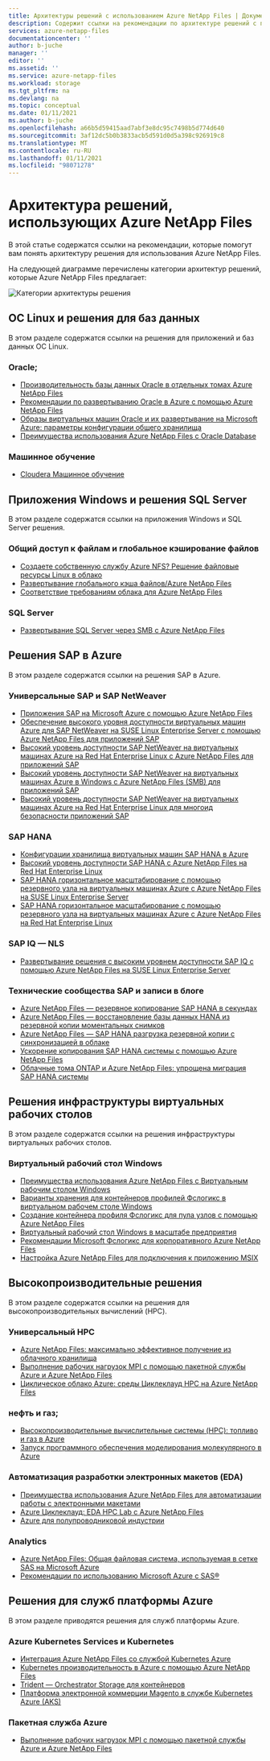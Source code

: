 ```yaml
---
title: Архитектуры решений с использованием Azure NetApp Files | Документация Майкрософт
description: Содержит ссылки на рекомендации по архитектуре решений с помощью Azure NetApp Files.
services: azure-netapp-files
documentationcenter: ''
author: b-juche
manager: ''
editor: ''
ms.assetid: ''
ms.service: azure-netapp-files
ms.workload: storage
ms.tgt_pltfrm: na
ms.devlang: na
ms.topic: conceptual
ms.date: 01/11/2021
ms.author: b-juche
ms.openlocfilehash: a66b5d59415aad7abf3e8dc95c7498b5d774d640
ms.sourcegitcommit: 3af12dc5b0b3833acb5d591d0d5a398c926919c8
ms.translationtype: MT
ms.contentlocale: ru-RU
ms.lasthandoff: 01/11/2021
ms.locfileid: "98071278"
---
```

# <a name="solution-architectures-using-azure-netapp-files"></a>Архитектура решений, использующих Azure NetApp Files
В этой статье содержатся ссылки на рекомендации, которые помогут вам понять архитектуру решения для использования Azure NetApp Files.  

На следующей диаграмме перечислены категории архитектур решений, которые Azure NetApp Files предлагает:

![Категории архитектуры решения](../media/azure-netapp-files/solution-architecture-categories.png)

## <a name="linux-oss-apps-and-database-solutions"></a>ОС Linux и решения для баз данных

В этом разделе содержатся ссылки на решения для приложений и баз данных ОС Linux. 

### <a name="oracle"></a>Oracle;

* [Производительность базы данных Oracle в отдельных томах Azure NetApp Files](performance-oracle-single-volumes.md)
* [Рекомендации по развертыванию Oracle в Azure с помощью Azure NetApp Files](https://www.netapp.com/us/media/tr-4780.pdf)
* [Образы виртуальных машин Oracle и их развертывание на Microsoft Azure: параметры конфигурации общего хранилища](../virtual-machines/workloads/oracle/oracle-vm-solutions.md#shared-storage-configuration-options)
* [Преимущества использования Azure NetApp Files с Oracle Database](solutions-benefits-azure-netapp-files-oracle-database.md)

### <a name="machine-learning"></a>Машинное обучение
*   [Cloudera Машинное обучение](https://docs.cloudera.com/machine-learning/cloud/requirements-azure/topics/ml-requirements-azure.html)

## <a name="windows-apps-and-sql-server-solutions"></a>Приложения Windows и решения SQL Server

В этом разделе содержатся ссылки на приложения Windows и SQL Server решения.

### <a name="file-sharing-and-global-file-caching"></a>Общий доступ к файлам и глобальное кэширование файлов

* [Создаете собственную службу Azure NFS? Решение файловые ресурсы Linux в облако](https://cloud.netapp.com/blog/ma-anf-blg-build-your-own-linux-nfs-file-shares)
* [Развертывание глобального кэша файлов/Azure NetApp Files](https://youtu.be/91LKb1qsLIM)
* [Соответствие требованиям облака для Azure NetApp Files](https://cloud.netapp.com/hubfs/Cloud%20Compliance%20for%20Azure%20NetApp%20Files%20-%20November%202020.pdf)

### <a name="sql-server"></a>SQL Server

* [Развертывание SQL Server через SMB с Azure NetApp Files](https://www.youtube.com/watch?v=x7udfcYbibs)
<!-- * [Deploy SQL Server Always-On Failover Cluster over SMB with Azure NetApp Files](https://www.youtube.com/watch?v=zuNJ5E07e8Q) --> 
<!-- * [Deploy Always-On Availability Groups with Azure NetApp Files](https://www.youtube.com/watch?v=y3VQmzzeyvc) --> 

## <a name="sap-on-azure-solutions"></a>Решения SAP в Azure

В этом разделе содержатся ссылки на решения SAP в Azure. 

### <a name="generic-sap-and-sap-netweaver"></a>Универсальные SAP и SAP NetWeaver 

* [Приложения SAP на Microsoft Azure с помощью Azure NetApp Files](https://www.netapp.com/us/media/tr-4746.pdf)
* [Обеспечение высокого уровня доступности виртуальных машин Azure для SAP NetWeaver на SUSE Linux Enterprise Server с помощью Azure NetApp Files для приложений SAP](../virtual-machines/workloads/sap/high-availability-guide-suse-netapp-files.md)
* [Высокий уровень доступности SAP NetWeaver на виртуальных машинах Azure на Red Hat Enterprise Linux с Azure NetApp Files для приложений SAP](../virtual-machines/workloads/sap/high-availability-guide-rhel-netapp-files.md)
* [Высокий уровень доступности SAP NetWeaver на виртуальных машинах Azure в Windows с Azure NetApp Files (SMB) для приложений SAP](../virtual-machines/workloads/sap/high-availability-guide-windows-netapp-files-smb.md)
* [Высокий уровень доступности SAP NetWeaver на виртуальных машинах Azure на Red Hat Enterprise Linux для многоид безопасности приложений SAP](../virtual-machines/workloads/sap/high-availability-guide-rhel-multi-sid.md)

### <a name="sap-hana"></a>SAP HANA 

* [Конфигурации хранилища виртуальных машин SAP HANA в Azure](../virtual-machines/workloads/sap/hana-vm-operations-storage.md)
* [Высокий уровень доступности SAP HANA с Azure NetApp Files на Red Hat Enterprise Linux](../virtual-machines/workloads/sap/sap-hana-high-availability-netapp-files-red-hat.md)
* [SAP HANA горизонтальное масштабирование с помощью резервного узла на виртуальных машинах Azure с Azure NetApp Files на SUSE Linux Enterprise Server](../virtual-machines/workloads/sap/sap-hana-scale-out-standby-netapp-files-suse.md)
* [SAP HANA горизонтальное масштабирование с помощью резервного узла на виртуальных машинах Azure с Azure NetApp Files на Red Hat Enterprise Linux](../virtual-machines/workloads/sap/sap-hana-scale-out-standby-netapp-files-rhel.md)

### <a name="sap-iq-nls"></a>SAP IQ — NLS
*   [Развертывание решения с высоким уровнем доступности SAP IQ с помощью Azure NetApp Files на SUSE Linux Enterprise Server](https://techcommunity.microsoft.com/t5/running-sap-applications-on-the/deploy-sap-iq-nls-ha-solution-using-azure-netapp-files-on-suse/ba-p/1651172#.X2tDfpNzBh4.linkedin)

### <a name="sap-tech-community-and-blog-posts"></a>Технические сообщества SAP и записи в блоге 

* [Azure NetApp Files — резервное копирование SAP HANA в секундах](https://blog.netapp.com/azure-netapp-files-sap-hana-backup-in-seconds/)
* [Azure NetApp Files — восстановление базы данных HANA из резервной копии моментальных снимков](https://blog.netapp.com/azure-netapp-files-backup-sap-hana)
* [Azure NetApp Files — SAP HANA разгрузка резервной копии с синхронизацией в облаке](https://blog.netapp.com/azure-netapp-files-sap-hana)
* [Ускорение копирования SAP HANA системы с помощью Azure NetApp Files](https://blog.netapp.com/sap-hana-faster-using-azure-netapp-files/)
* [Облачные тома ONTAP и Azure NetApp Files: упрощена миграция SAP HANA системы](https://blog.netapp.com/cloud-volumes-ontap-and-azure-netapp-files-sap-hana-system-migration-made-easy/)

## <a name="virtual-desktop-infrastructure-solutions"></a>Решения инфраструктуры виртуальных рабочих столов

В этом разделе содержатся ссылки на решения инфраструктуры виртуальных рабочих столов.

### <a name="windows-virtual-desktop"></a>Виртуальный рабочий стол Windows

* [Преимущества использования Azure NetApp Files с Виртуальным рабочим столом Windows](solutions-windows-virtual-desktop.md)
* [Варианты хранения для контейнеров профилей Фслогикс в виртуальном рабочем столе Windows](../virtual-desktop/store-fslogix-profile.md#azure-platform-details)
* [Создание контейнера профиля Фслогикс для пула узлов с помощью Azure NetApp Files](../virtual-desktop/create-fslogix-profile-container.md)
* [Виртуальный рабочий стол Windows в масштабе предприятия](/azure/architecture/example-scenario/wvd/windows-virtual-desktop)
* [Рекомендации Microsoft Фслогикс для корпоративного Azure NetApp Files](/azure/architecture/example-scenario/wvd/windows-virtual-desktop-fslogix#azure-netapp-files-best-practices)
* [Настройка Azure NetApp Files для подключения к приложению MSIX](https://techcommunity.microsoft.com/t5/windows-virtual-desktop/setting-up-azure-netapp-files-for-msix-app-attach-step-by-step/m-p/1990021)

## <a name="hpc-solutions"></a>Высокопроизводительные решения

В этом разделе содержатся ссылки на решения для высокопроизводительных вычислений (HPC). 

### <a name="generic-hpc"></a>Универсальный HPC

* [Azure NetApp Files: максимально эффективное получение из облачного хранилища](https://cloud.netapp.com/hubfs/Resources/ANF%20PERFORMANCE%20TESTING%20IN%20TEMPLATE.pdf)
* [Выполнение рабочих нагрузок MPI с помощью пакетной службы Azure и Azure NetApp Files](https://azure.microsoft.com/resources/run-mpi-workloads-with-azure-batch-and-azure-netapp-files/)
* [Циклическое облако Azure: среды Циклеклауд HPC на Azure NetApp Files](/azure/cyclecloud/overview)

### <a name="oil-and-gas"></a>нефть и газ;

* [Высокопроизводительные вычислительные системы (HPC): топливо и газ в Azure](https://techcommunity.microsoft.com/t5/azure-global/high-performance-computing-hpc-oil-and-gas-in-azure/ba-p/824926)
* [Запуск программного обеспечения моделирования молекулярного в Azure](/azure/architecture/example-scenario/infrastructure/reservoir-simulation)

### <a name="electronic-design-automation-eda"></a>Автоматизация разработки электронных макетов (EDA)

* [Преимущества использования Azure NetApp Files для автоматизации работы с электронными макетами](solutions-benefits-azure-netapp-files-electronic-design-automation.md)
* [Azure Циклеклауд: EDA HPC Lab с Azure NetApp Files](https://github.com/Azure/cyclecloud-hands-on-labs/blob/master/EDA/README.md)
* [Azure для полупроводниковой индустрии](https://azurecomcdn.azureedge.net/cvt-f40f39cd9de2d875ab0c198a8d7b186350cf0bca161e80d7896941389685d012/mediahandler/files/resourcefiles/azure-for-the-semiconductor-industry/Azure_for_the_Semiconductor_Industry.pdf)

### <a name="analytics"></a>Analytics

* [Azure NetApp Files: Общая файловая система, используемая в сетке SAS на Microsoft Azure](https://communities.sas.com/t5/Administration-and-Deployment/Azure-NetApp-Files-A-shared-file-system-to-use-with-SAS-Grid-on/m-p/705192)
* [Рекомендации по использованию Microsoft Azure с SAS®](https://communities.sas.com/t5/Administration-and-Deployment/Best-Practices-for-Using-Microsoft-Azure-with-SAS/m-p/676833#M19680)

## <a name="azure-platform-services-solutions"></a>Решения для служб платформы Azure

В этом разделе приводятся решения для служб платформы Azure. 

### <a name="azure-kubernetes-services-and-kubernetes"></a>Azure Kubernetes Services и Kubernetes

* [Интеграция Azure NetApp Files со службой Kubernetes Azure](../aks/azure-netapp-files.md)
* [Kubernetes производительность в Azure с помощью Azure NetApp Files](https://cloud.netapp.com/blog/ma-anf-blg-configure-kubernetes-openshift)
* [Trident — Orchestrator Storage для контейнеров](https://netapp-trident.readthedocs.io/en/stable-v20.04/kubernetes/operations/tasks/backends/anf.html)
* [Платформа электронной коммерции Magento в службе Kubernetes Azure (AKS)](/azure/architecture/example-scenario/magento/magento-azure)

### <a name="azure-batch"></a>Пакетная служба Azure

* [Выполнение рабочих нагрузок MPI с помощью пакетной службы Azure и Azure NetApp Files](https://azure.microsoft.com/resources/run-mpi-workloads-with-azure-batch-and-azure-netapp-files/)
